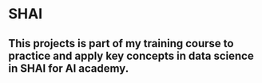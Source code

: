 # SHAI
## This projects is part of my training course to practice and apply key concepts in data science in SHAI for AI academy.

